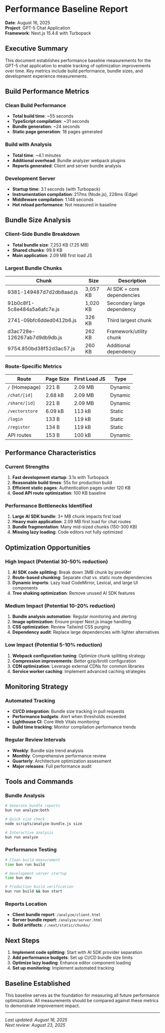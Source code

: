 # Performance Baseline Report

**Date**: August 16, 2025  
**Project**: GPT-5 Chat Application  
**Framework**: Next.js 15.4.6 with Turbopack  

## Executive Summary

This document establishes performance baseline measurements for the GPT-5 chat application to enable tracking of optimization improvements over time. Key metrics include build performance, bundle sizes, and development experience measurements.

## Build Performance Metrics

### Clean Build Performance
- **Total build time**: ~55 seconds
- **TypeScript compilation**: ~31 seconds  
- **Bundle generation**: ~24 seconds
- **Static page generation**: 18 pages generated

### Build with Analysis
- **Total time**: ~4.1 minutes
- **Additional overhead**: Bundle analyzer webpack plugins
- **Reports generated**: Client and server bundle analysis

### Development Server
- **Startup time**: 3.1 seconds (with Turbopack)
- **Instrumentation compilation**: 217ms (Node.js), 228ms (Edge)
- **Middleware compilation**: 1.148 seconds
- **Hot reload performance**: Not measured in baseline

## Bundle Size Analysis

### Client-Side Bundle Breakdown
- **Total bundle size**: 7,253 KB (7.25 MB)
- **Shared chunks**: 99.9 KB
- **Main application**: 2.09 MB first load JS

### Largest Bundle Chunks
| Chunk | Size | Description |
|-------|------|-------------|
| 9381-149487d7d2db8aad.js | 3,057 KB | AI SDK + core dependencies |
| 91b0c8f1-5c8e484a5a6afc7e.js | 1,020 KB | Secondary large dependency |
| 2741-09bfc6dded0412b6.js | 326 KB | Third largest chunk |
| d3ac728e-126267ab7d9db9db.js | 262 KB | Framework/utility chunk |
| 9754.850bd38f52d3ac57.js | 260 KB | Additional dependency |

### Route-Specific Metrics
| Route | Page Size | First Load JS | Type |
|-------|-----------|---------------|------|
| `/` (Homepage) | 221 B | 2.09 MB | Dynamic |
| `/chat/[id]` | 2.68 kB | 2.09 MB | Dynamic |
| `/share/[id]` | 221 B | 2.09 MB | Dynamic |
| `/vectorstore` | 6.09 kB | 113 kB | Static |
| `/login` | 133 B | 119 kB | Static |
| `/register` | 134 B | 119 kB | Static |
| API routes | 153 B | 100 kB | Dynamic |

## Performance Characteristics

### Current Strengths
1. **Fast development startup**: 3.1s with Turbopack
2. **Reasonable build times**: 55s for production build
3. **Efficient static pages**: Authentication pages under 120 KB
4. **Good API route optimization**: 100 KB baseline

### Performance Bottlenecks Identified
1. **Large AI SDK bundle**: 3+ MB chunk impacts first load
2. **Heavy main application**: 2.09 MB first load for chat routes
3. **Bundle fragmentation**: Many mid-sized chunks (150-300 KB)
4. **Missing lazy loading**: Code editors not fully optimized

## Optimization Opportunities

### High Impact (Potential 30-50% reduction)
1. **AI SDK code splitting**: Break down 3MB chunk by provider
2. **Route-based chunking**: Separate chat vs. static route dependencies  
3. **Dynamic imports**: Lazy load CodeMirror, Lexical, and large UI components
4. **Tree shaking optimization**: Remove unused AI SDK features

### Medium Impact (Potential 10-20% reduction)
1. **Bundle analysis automation**: Regular monitoring and alerting
2. **Image optimization**: Ensure proper Next.js image handling
3. **CSS optimization**: Review Tailwind CSS purging
4. **Dependency audit**: Replace large dependencies with lighter alternatives

### Low Impact (Potential 5-10% reduction)
1. **Webpack configuration tuning**: Optimize chunk splitting strategy
2. **Compression improvements**: Better gzip/brotli configuration
3. **CDN optimization**: Leverage external CDNs for common libraries
4. **Service worker caching**: Implement advanced caching strategies

## Monitoring Strategy

### Automated Tracking
- **CI/CD integration**: Bundle size tracking in pull requests
- **Performance budgets**: Alert when thresholds exceeded
- **Lighthouse CI**: Core Web Vitals monitoring
- **Build time tracking**: Monitor compilation performance trends

### Regular Review Intervals
- **Weekly**: Bundle size trend analysis
- **Monthly**: Comprehensive performance review
- **Quarterly**: Architecture optimization assessment
- **Major releases**: Full performance audit

## Tools and Commands

### Bundle Analysis
```bash
# Generate bundle reports
bun run analyze:both

# Quick size check
node scripts/analyze-bundle.js size

# Interactive analysis
bun run analyze
```

### Performance Testing
```bash
# Clean build measurement
time bun run build

# Development server startup
time bun dev

# Production build verification
bun run build && bun start
```

### Reports Location
- **Client bundle report**: `/analyze/client.html`
- **Server bundle report**: `/analyze/server.html` 
- **Build artifacts**: `/.next/static/chunks/`

## Next Steps

1. **Implement code splitting**: Start with AI SDK provider separation
2. **Add performance budgets**: Set up CI/CD bundle size limits
3. **Optimize lazy loading**: Enhance editor component loading
4. **Set up monitoring**: Implement automated tracking

## Baseline Established
This baseline serves as the foundation for measuring all future performance optimizations. All measurements should be compared against these metrics to demonstrate improvement impact.

---
*Last updated: August 16, 2025*  
*Next review: August 23, 2025*